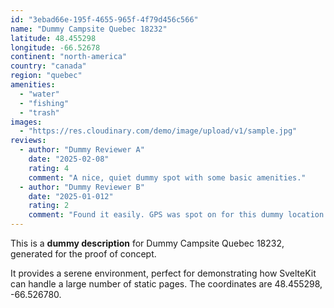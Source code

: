 ```yaml
---
id: "3ebad66e-195f-4655-965f-4f79d456c566"
name: "Dummy Campsite Quebec 18232"
latitude: 48.455298
longitude: -66.52678
continent: "north-america"
country: "canada"
region: "quebec"
amenities:
  - "water"
  - "fishing"
  - "trash"
images:
  - "https://res.cloudinary.com/demo/image/upload/v1/sample.jpg"
reviews:
  - author: "Dummy Reviewer A"
    date: "2025-02-08"
    rating: 4
    comment: "A nice, quiet dummy spot with some basic amenities."
  - author: "Dummy Reviewer B"
    date: "2025-01-012"
    rating: 2
    comment: "Found it easily. GPS was spot on for this dummy location."
---
```


This is a **dummy description** for Dummy Campsite Quebec 18232, generated for the proof of concept.

It provides a serene environment, perfect for demonstrating how SvelteKit can handle a large number of static pages. The coordinates are 48.455298, -66.526780.
